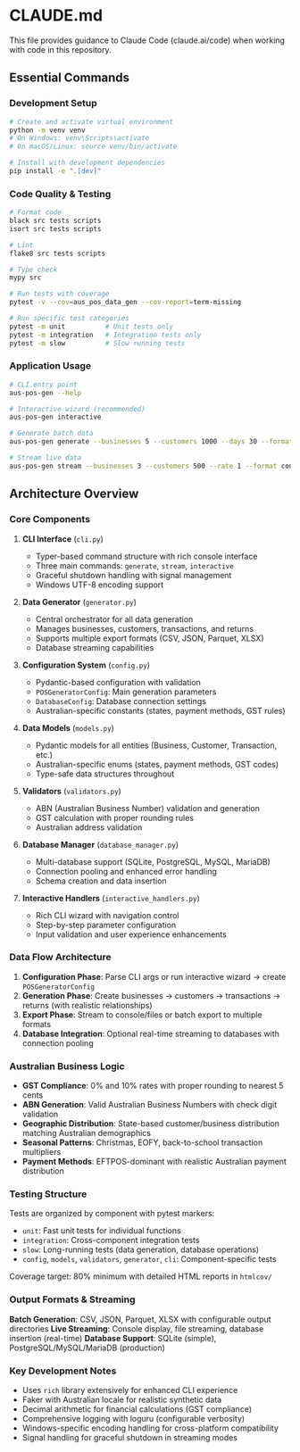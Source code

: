 # CLAUDE.md

This file provides guidance to Claude Code (claude.ai/code) when working with code in this repository.

## Essential Commands

### Development Setup
```bash
# Create and activate virtual environment
python -m venv venv
# On Windows: venv\Scripts\activate  
# On macOS/Linux: source venv/bin/activate

# Install with development dependencies
pip install -e ".[dev]"
```

### Code Quality & Testing
```bash
# Format code
black src tests scripts
isort src tests scripts

# Lint
flake8 src tests scripts

# Type check
mypy src

# Run tests with coverage
pytest -v --cov=aus_pos_data_gen --cov-report=term-missing

# Run specific test categories
pytest -m unit          # Unit tests only
pytest -m integration   # Integration tests only
pytest -m slow          # Slow running tests
```

### Application Usage
```bash
# CLI entry point
aus-pos-gen --help

# Interactive wizard (recommended)
aus-pos-gen interactive

# Generate batch data
aus-pos-gen generate --businesses 5 --customers 1000 --days 30 --format csv

# Stream live data
aus-pos-gen stream --businesses 3 --customers 500 --rate 1 --format console
```

## Architecture Overview

### Core Components

1. **CLI Interface** (`cli.py`)
   - Typer-based command structure with rich console interface
   - Three main commands: `generate`, `stream`, `interactive`
   - Graceful shutdown handling with signal management
   - Windows UTF-8 encoding support

2. **Data Generator** (`generator.py`)
   - Central orchestrator for all data generation
   - Manages businesses, customers, transactions, and returns
   - Supports multiple export formats (CSV, JSON, Parquet, XLSX)
   - Database streaming capabilities

3. **Configuration System** (`config.py`)
   - Pydantic-based configuration with validation
   - `POSGeneratorConfig`: Main generation parameters
   - `DatabaseConfig`: Database connection settings
   - Australian-specific constants (states, payment methods, GST rules)

4. **Data Models** (`models.py`)
   - Pydantic models for all entities (Business, Customer, Transaction, etc.)
   - Australian-specific enums (states, payment methods, GST codes)
   - Type-safe data structures throughout

5. **Validators** (`validators.py`)
   - ABN (Australian Business Number) validation and generation
   - GST calculation with proper rounding rules
   - Australian address validation

6. **Database Manager** (`database_manager.py`)
   - Multi-database support (SQLite, PostgreSQL, MySQL, MariaDB)
   - Connection pooling and enhanced error handling
   - Schema creation and data insertion

7. **Interactive Handlers** (`interactive_handlers.py`)
   - Rich CLI wizard with navigation control
   - Step-by-step parameter configuration
   - Input validation and user experience enhancements

### Data Flow Architecture

1. **Configuration Phase**: Parse CLI args or run interactive wizard → create `POSGeneratorConfig`
2. **Generation Phase**: Create businesses → customers → transactions → returns (with realistic relationships)
3. **Export Phase**: Stream to console/files or batch export to multiple formats
4. **Database Integration**: Optional real-time streaming to databases with connection pooling

### Australian Business Logic

- **GST Compliance**: 0% and 10% rates with proper rounding to nearest 5 cents
- **ABN Generation**: Valid Australian Business Numbers with check digit validation  
- **Geographic Distribution**: State-based customer/business distribution matching Australian demographics
- **Seasonal Patterns**: Christmas, EOFY, back-to-school transaction multipliers
- **Payment Methods**: EFTPOS-dominant with realistic Australian payment distribution

### Testing Structure

Tests are organized by component with pytest markers:
- `unit`: Fast unit tests for individual functions
- `integration`: Cross-component integration tests
- `slow`: Long-running tests (data generation, database operations)
- `config`, `models`, `validators`, `generator`, `cli`: Component-specific tests

Coverage target: 80% minimum with detailed HTML reports in `htmlcov/`

### Output Formats & Streaming

**Batch Generation**: CSV, JSON, Parquet, XLSX with configurable output directories
**Live Streaming**: Console display, file streaming, database insertion (real-time)
**Database Support**: SQLite (simple), PostgreSQL/MySQL/MariaDB (production)

### Key Development Notes

- Uses `rich` library extensively for enhanced CLI experience
- Faker with Australian locale for realistic synthetic data
- Decimal arithmetic for financial calculations (GST compliance)
- Comprehensive logging with loguru (configurable verbosity)
- Windows-specific encoding handling for cross-platform compatibility
- Signal handling for graceful shutdown in streaming modes